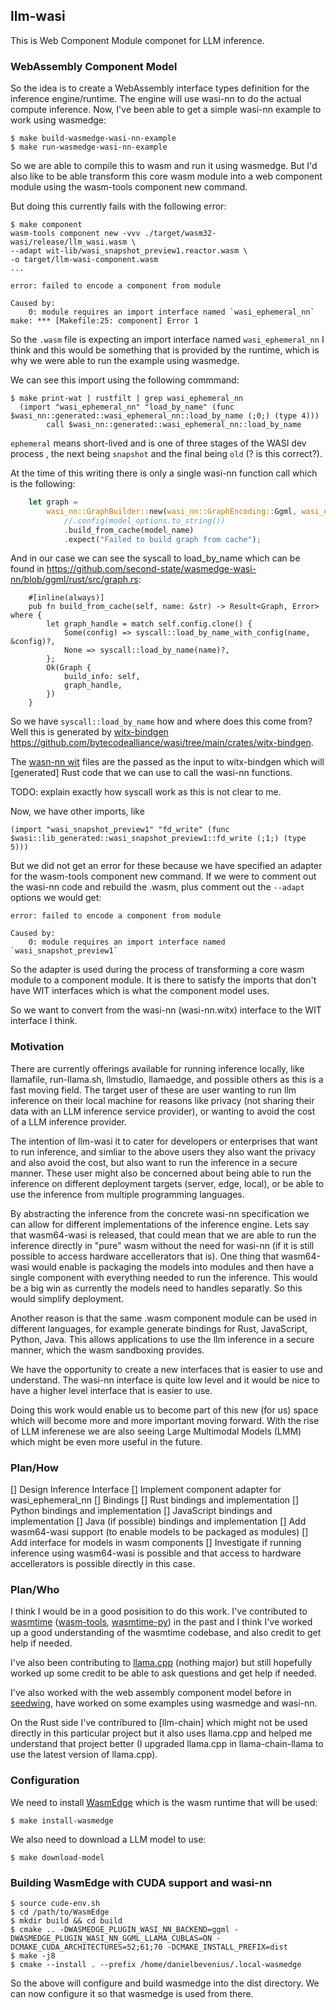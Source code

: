 ## llm-wasi
This is Web Component Module componet for LLM inference.



### WebAssembly Component Model
So the idea is to create a WebAssembly interface types definition for the
inference engine/runtime. The engine will use wasi-nn to do the actual compute
inference. 
Now, I've been able to get a simple wasi-nn example to work using wasmedge:
```console
$ make build-wasmedge-wasi-nn-example
$ make run-wasmedge-wasi-nn-example
```

So we are able to compile this to wasm and run it using wasmedge. But I'd also
like to be able transform this core wasm module into a web component module
using the wasm-tools component new command. 

But doing this currently fails with the following error:
```console
$ make component 
wasm-tools component new -vvv ./target/wasm32-wasi/release/llm_wasi.wasm \
--adapt wit-lib/wasi_snapshot_preview1.reactor.wasm \
-o target/llm-wasi-component.wasm
...

error: failed to encode a component from module

Caused by:
    0: module requires an import interface named `wasi_ephemeral_nn`
make: *** [Makefile:25: component] Error 1
```

So the `.wasm` file is expecting an import interface named `wasi_ephemeral_nn` I
think and this would be something that is provided by the runtime, which is why
we were able to run the example using wasmedge.

We can see this import using the following commmand:
```console
$ make print-wat | rustfilt | grep wasi_ephemeral_nn
  (import "wasi_ephemeral_nn" "load_by_name" (func $wasi_nn::generated::wasi_ephemeral_nn::load_by_name (;0;) (type 4)))
        call $wasi_nn::generated::wasi_ephemeral_nn::load_by_name
```
`ephemeral` means short-lived and is one of three stages of the WASI dev process
, the next being `snapshot` and the final being `old` (? is this correct?).

At the time of this writing there is only a single wasi-nn function call which
is the following:
```rust
    let graph =
        wasi_nn::GraphBuilder::new(wasi_nn::GraphEncoding::Ggml, wasi_nn::ExecutionTarget::GPU)
            //.config(model_options.to_string())
            .build_from_cache(model_name)
            .expect("Failed to build graph from cache");
```
And in our case we can see the syscall to load_by_name which can be found in
https://github.com/second-state/wasmedge-wasi-nn/blob/ggml/rust/src/graph.rs:
```console
    #[inline(always)]                                                           
    pub fn build_from_cache(self, name: &str) -> Result<Graph, Error> where {
        let graph_handle = match self.config.clone() {
            Some(config) => syscall::load_by_name_with_config(name, &config)?,
            None => syscall::load_by_name(name)?,
        };
        Ok(Graph {
            build_info: self,
            graph_handle,
        })
    }
```
So we have `syscall::load_by_name` how and where does this come from?  
Well this is generated by [witx-bindgen] https://github.com/bytecodealliance/wasi/tree/main/crates/witx-bindgen.

The [wasn-nn wit] files are the passed as the input to witx-bindgen which will
[generated] Rust code that we can use to call the wasi-nn functions.

TODO: explain exactly how syscall work as this is not clear to me.

Now, we have other imports, like
```
(import "wasi_snapshot_preview1" "fd_write" (func $wasi::lib_generated::wasi_snapshot_preview1::fd_write (;1;) (type 5)))
```
But we did not get an error for these because we have specified an adapter
for the wasm-tools component new command. If we were to comment out the wasi-nn
code and rebuild the .wasm, plus comment out the `--adapt` options we would get:
```console
error: failed to encode a component from module

Caused by:
    0: module requires an import interface named `wasi_snapshot_preview1`
```
So the adapter is used during the process of transforming a core wasm module to
a component module. It is there to satisfy the imports that don't have WIT
interfaces which is what the component model uses.

So we want to convert from the wasi-nn (wasi-nn.witx) interface to the WIT
interface I think.

[witx-bindgen]: https://github.com/bytecodealliance/wasi/tree/main/crates/witx-bindgen.
[wasn-nn wit]:  https://github.com/WebAssembly/wasi-nn/tree/main/wit
[generated.rs]: https://github.com/second-state/wasmedge-wasi-nn/blob/ggml/rust/src/generated.rs

### Motivation
There are currently offerings available for running inference locally, like
llamafile, run-llama.sh, llmstudio, llamaedge, and possible others as this is
a fast moving field. The target user of these are user wanting to run llm
inference on their local machine for reasons like privacy (not sharing their
data with an LLM inference service provider), or wanting to avoid the cost of a
LLM inference provider.

The intention of llm-wasi it to cater for developers or enterprises that want
to run inference, and simliar to the above users they also want the privacy and
also avoid the cost, but also want to run the inference in a secure manner.
These user might also be concerned about being able to run the inference on
different deployment targets (server, edge, local), or be able to use the
inference from multiple programming languages.

By abstracting the inference from the concrete wasi-nn specification we can
allow for different implementations of the inference engine. Lets say that
wasm64-wasi is released, that could mean that we are able to run the inference
directly in "pure" wasm without the need for wasi-nn (if it is still possible
to access hardware accellerators that is).
One thing that wasm64-wasi would enable is packaging the models into modules and
then have a single component with everything needed to run the inference. This
would be a big win as currently the models need to handles separatly. So this
would simplify deployment.

Another reason is that the same .wasm component module can be used in different
languages, for example generate bindings for Rust, JavaScript, Python, Java.
This allows applications to use the llm inference in a secure manner, which the 
wasm sandboxing provides.

We have the opportunity to create a new interfaces that is easier to use and
understand. The wasi-nn interface is quite low level and it would be nice to
have a higher level interface that is easier to use.

Doing this work would enable us to become part of this new (for us) space which
will become more and more important moving forward. With the rise of LLM
inferenese we are also seeing Large Multimodal Models (LMM) which might be even 
more useful in the future.

### Plan/How
[] Design Inference Interface
[] Implement component adapter for wasi_ephemeral_nn
[] Bindings
  [] Rust bindings and implementation
  [] Python bindings and implementation
  [] JavaScript bindings and implementation
  [] Java (if possible) bindings and implementation
[] Add wasm64-wasi support (to enable models to be packaged as modules)
[] Add interface for models in wasm components
[] Investigate if running inference using wasm64-wasi is possible and that access
   to hardware accellerators is possible directly in this case.

### Plan/Who
I think I would be in a good posisition to do this work. I've contributed to
[wasmtime] ([wasm-tools], [wasmtime-py]) in the past and I think I've worked up
a good understanding of the wasmtime codebase, and also credit to get help if
needed.

I've also been contributing to [llama.cpp] (nothing major) but still hopefully
worked up some credit to be able to ask questions and get help if needed.

I've also worked with the web assembly component model before in 
[seedwing], have worked on some examples using wasmedge and wasi-nn.

On the Rust side I've contribured to [llm-chain] which might not be used
directly in this particular project but it also uses llama.cpp and helped me
understand that project better (I upgraded llama.cpp in llama-chain-llama to use
the latest version of llama.cpp).

[wasmtime]: https://github.com/bytecodealliance/wasmtime/commits?author=danbev
[wasm-tools]: https://github.com/bytecodealliance/wasm-tools/graphs/contributors
[wasmtime-py]: https://github.com/bytecodealliance/wasmtime-py/commits?author=danbev
[llama-chain]: https://github.com/sobelio/llm-chain/commits?author=danbev
[llama.cpp]: https://github.com/ggerganov/llama.cpp/commits?author=danbev
[seedwing]: https://github.com/seedwing-io/seedwing-policy/pull/237

### Configuration
We need to install [WasmEdge](https://wasmedge.org/) which is the wasm runtime
that will be used:
```console
$ make install-wasmedge
```

We also need to download a LLM model to use:
```
$ make download-model
```

### Building WasmEdge with CUDA support and wasi-nn
```console
$ source cude-env.sh
$ cd /path/to/WasmEdge
$ mkdir build && cd build
$ cmake .. -DWASMEDGE_PLUGIN_WASI_NN_BACKEND=ggml -DWASMEDGE_PLUGIN_WASI_NN_GGML_LLAMA_CUBLAS=ON -DCMAKE_CUDA_ARCHITECTURES=52;61;70 -DCMAKE_INSTALL_PREFIX=dist
$ make -j8
$ cmake --install . --prefix /home/danielbevenius/.local-wasmedge
```
So the above will configure and build wasmedge into the dist directory. We
can now configure it so that wasmedge is used from there.
